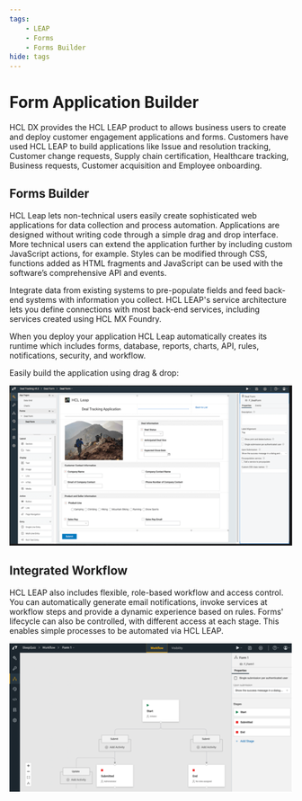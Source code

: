 ```yaml
---
tags:
    - LEAP
    - Forms
    - Forms Builder
hide: tags
---
```


# Form Application Builder

HCL DX provides the HCL LEAP product to allows business users to create and deploy customer engagement applications and forms. Customers have used HCL LEAP to build applications like Issue and resolution tracking, Customer change requests, Supply chain certification, Healthcare tracking, Business requests, Customer acquisition and Employee onboarding.

## Forms Builder

HCL Leap lets non-technical users easily create sophisticated web applications for data collection and process automation. Applications are designed without writing code through a simple drag and drop interface. More technical users can extend the application further by including custom JavaScript actions, for example. Styles can be modified through CSS, functions added as HTML fragments and JavaScript can be used with the software’s comprehensive API and events.

Integrate data from existing systems to pre-populate fields and feed back-end systems with information you collect. HCL LEAP's service architecture lets you define connections with most back-end services, including services created using HCL MX Foundry.

When you deploy your application HCL Leap automatically creates its runtime which includes forms, database, reports, charts, API, rules, notifications, security, and workflow.

Easily build the application using drag & drop:

![LEAP forms builder](assets/leap-builder.png)

## Integrated Workflow

HCL LEAP also includes flexible, role-based workflow and access control. You can automatically generate email notifications, invoke services at workflow steps and provide a dynamic experience based on rules. Forms' lifecycle can also be controlled, with different access at each stage. This enables simple processes to be automated via HCL LEAP.

![LEAP workflow builder](assets/leap-workflow.png)

